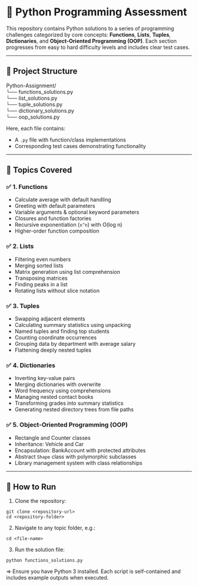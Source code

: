 # 🧠 Python Programming Assessment

This repository contains Python solutions to a series of programming challenges categorized by core concepts: **Functions**, **Lists**, **Tuples**, **Dictionaries**, and **Object-Oriented Programming (OOP)**. Each section progresses from easy to hard difficulty levels and includes clear test cases.

---

## 📁 Project Structure

Python-Assignment/ </br>
└── functions_solutions.py </br>
└── list_solutions.py </br>
└── tuple_solutions.py </br>
└── dictionary_solutions.py </br>
└── oop_solutions.py </br>

Here, each file contains:
- A `.py` file with function/class implementations
- Corresponding test cases demonstrating functionality

---

## 📘 Topics Covered

### ✅ 1. Functions
- Calculate average with default handling
- Greeting with default parameters
- Variable arguments & optional keyword parameters
- Closures and function factories
- Recursive exponentiation (`x^n`) with O(log n)
- Higher-order function composition

### ✅ 2. Lists
- Filtering even numbers
- Merging sorted lists
- Matrix generation using list comprehension
- Transposing matrices
- Finding peaks in a list
- Rotating lists without slice notation

### ✅ 3. Tuples
- Swapping adjacent elements
- Calculating summary statistics using unpacking
- Named tuples and finding top students
- Counting coordinate occurrences
- Grouping data by department with average salary
- Flattening deeply nested tuples

### ✅ 4. Dictionaries
- Inverting key-value pairs
- Merging dictionaries with overwrite
- Word frequency using comprehensions
- Managing nested contact books
- Transforming grades into summary statistics
- Generating nested directory trees from file paths

### ✅ 5. Object-Oriented Programming (OOP)
- Rectangle and Counter classes
- Inheritance: Vehicle and Car
- Encapsulation: BankAccount with protected attributes
- Abstract `Shape` class with polymorphic subclasses
- Library management system with class relationships

---

## 🚀 How to Run

1. Clone the repository:
```
git clone <repository-url>
cd <repository-folder>
```
2. Navigate to any topic folder, e.g.:

```
cd <file-name>
```
3. Run the solution file:

```
python functions_solutions.py
```
=> Ensure you have Python 3 installed. Each script is self-contained and includes example outputs when executed.
